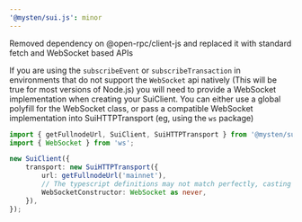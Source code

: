```yaml
---
'@mysten/sui.js': minor
---
```


Removed dependency on @open-rpc/client-js and replaced it with standard fetch and WebSocket based APIs

If you are using the `subscribeEvent` or `subscribeTransaction` in environments that do not support the `WebSocket` api natively (This will be true for most versions of Node.js) you will need to provide a WebSocket implementation when creating your SuiClient. You can either use a global polyfill for the WebSocket class, or pass a compatible WebSocket implementation into SuiHTTPTransport (eg, using the `ws` package)

```typescript
import { getFullnodeUrl, SuiClient, SuiHTTPTransport } from '@mysten/sui.js/client';
import { WebSocket } from 'ws';

new SuiClient({
	transport: new SuiHTTPTransport({
		url: getFullnodeUrl('mainnet'),
		// The typescript definitions may not match perfectly, casting to never avoids these minor incompatibilities
		WebSocketConstructor: WebSocket as never,
	}),
});
```
